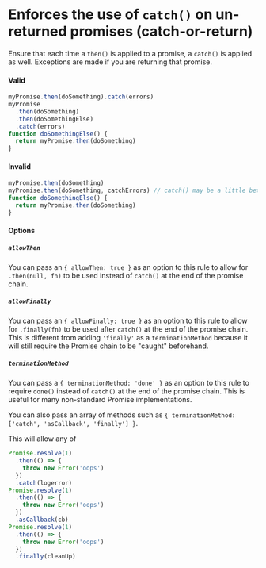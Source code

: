 # Enforces the use of `catch()` on un-returned promises (catch-or-return)

Ensure that each time a `then()` is applied to a promise, a `catch()` is applied
as well. Exceptions are made if you are returning that promise.

#### Valid

```js
myPromise.then(doSomething).catch(errors)
myPromise
  .then(doSomething)
  .then(doSomethingElse)
  .catch(errors)
function doSomethingElse() {
  return myPromise.then(doSomething)
}
```

#### Invalid

```js
myPromise.then(doSomething)
myPromise.then(doSomething, catchErrors) // catch() may be a little better
function doSomethingElse() {
  return myPromise.then(doSomething)
}
```

#### Options

##### `allowThen`

You can pass an `{ allowThen: true }` as an option to this rule to allow for
`.then(null, fn)` to be used instead of `catch()` at the end of the promise
chain.

##### `allowFinally`

You can pass an `{ allowFinally: true }` as an option to this rule to allow for
`.finally(fn)` to be used after `catch()` at the end of the promise chain. This
is different from adding `'finally'` as a `terminationMethod` because it will
still require the Promise chain to be "caught" beforehand.

##### `terminationMethod`

You can pass a `{ terminationMethod: 'done' }` as an option to this rule to
require `done()` instead of `catch()` at the end of the promise chain. This is
useful for many non-standard Promise implementations.

You can also pass an array of methods such as
`{ terminationMethod: ['catch', 'asCallback', 'finally'] }`.

This will allow any of

```js
Promise.resolve(1)
  .then(() => {
    throw new Error('oops')
  })
  .catch(logerror)
Promise.resolve(1)
  .then(() => {
    throw new Error('oops')
  })
  .asCallback(cb)
Promise.resolve(1)
  .then(() => {
    throw new Error('oops')
  })
  .finally(cleanUp)
```
